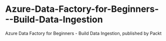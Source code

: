 # Azure-Data-Factory-for-Beginners---Build-Data-Ingestion
Azure Data Factory for Beginners - Build Data Ingestion, published by Packt
